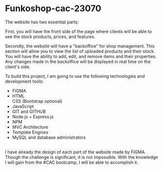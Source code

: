 # Funkoshop-cac-23070

The website has two essential parts:

First, you will have the front side of the page where clients will be able to see the stock products, prices, and features.

Secondly, the website will have a "backoffice" for shop management. This section will allow you to view the list of uploaded products and their stock. You will have the ability to add, edit, and remove items and their properties. Any changes made in the backoffice will be displayed in real time on the client's side.

To build this project, I am going to use the following technologies and development tools:
<ul>
  <li>FIGMA </li>
  <li>HTML</li
  <li>CSS (Bootstrap optional)</li>
  <li>JavaScript </li>
  <li>GIT and GITHUB </li>
  <li>Node.js + Express.js </li>
  <li>NPM </li>
  <li>MVC Architecture </li>
  <li>Template Engines </li>
  <li>MySQL and database administrators</li>
</ul> <br>
I have already the design of each part of the website made by FIGMA. Though the challenge is significant, it is not impossible. With the knowledge I will gain from the #CAC bootcamp, I will be able to accomplish it.
